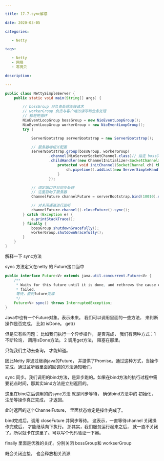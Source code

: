 ```yaml
---

title: 17.7.sync解惑

date: 2020-03-05

categories:

   - Netty

tags:

   - Netty
   - 网络
   - 零拷贝

description: ​

---
```


<!-- TOC -->


<!-- /TOC -->



```java
public class NettySimpleServer {
    public static void main(String[] args) {

        // bossGroup 只负责处理连接请求
        // workerGroup 负责与客户端的读写和业务处理
        // 都是死循环
        NioEventLoopGroup bossGroup = new NioEventLoopGroup();
        NioEventLoopGroup workerGroup = new NioEventLoopGroup();
        try {

            ServerBootstrap serverBootstrap = new ServerBootstrap();

            // 服务器端相关配置
            serverBootstrap.group(bossGroup, workerGroup)
                    .channel(NioServerSocketChannel.class)// 指定 bossGroup 使用 NioServerSocketChannel 来处理连接请求
                    .childHandler(new ChannelInitializer<SocketChannel>() {
                        protected void initChannel(SocketChannel ch) throws Exception {
                            ch.pipeline().addLast(new ServerSimpleHandler());
                        }
                    });

            // 绑定端口并且同步处理
            // 这里启动了服务器
            ChannelFuture channelFuture = serverBootstrap.bind(10010).sync();

            // 对关闭通道进行监听
            channelFuture.channel().closeFuture().sync();
        } catch (Exception e) {
            e.printStackTrace();
        } finally {
            bossGroup.shutdownGracefully();
            workerGroup.shutdownGracefully();
        }
    }
}
```





解释一下  sync方法



sync 方法定义在netty 的  Future接口当中

```java
public interface Future<V> extends java.util.concurrent.Future<V> {
    /**
     * Waits for this future until it is done, and rethrows the cause of the failure if this future
     * failed.
     等待，直到future完成
     */
    Future<V> sync() throws InterruptedException;
}
```

Java中也有一个Future对象。表示未来。 我们可以调用里面的一些方法， 来判断操作是否完成， 比如 isDone。 get()

但是它有些问题： 比如我们执行一个异步操作， 是否完成， 我们有两种方式：1 不断轮询， 调用isDone方法。 2  调用get方法， 阻塞在那里。

只能我们主动去查询， 才能知道。

因此Netty 弄通过继承java的Future， 并提供了Promise。通过这种方式，当操作完成，通过监听器里面的回调的方法通知我们。





sync 同步。我们调用的bind方法，是异步跑的。如果在bind方法的执行过程中需要花点时间，那其实bind方法是立刻返回的。

这里在bind之后调用的的sync方法 就是同步等待， 确保bind方法中的  初始化， 注册等操作真正完成， 才返回。

此时返回的这个ChannelFuture， 里面状态肯定是操作完成了。





bind完成后，调用   closeFuture 并同步等待。 这表示，一直等待channel 关闭操作完成后， 才能继续向下执行。 那其实，我们服务运行起来之后， 就一直不关闭了。所以就卡在这里了。可以写个代码验证一下奥。 





finally 里面是优雅的关闭。分别关闭 bossGroup和 workserGroup

既会关闭连接， 也会释放相关资源